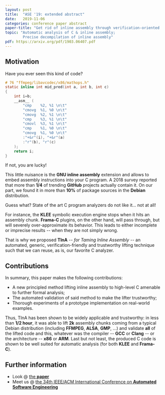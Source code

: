 ```yaml
---
layout: post
title:  "ASE '19: extended abstract"
date:   2019-11-06
categories: conference paper abstract
paper-title: "Get rid of inline assembly through verification-oriented lifting"
topic: "Automatic analysis of C & inline assembly;
        Precise decompilation of inline assembly"
pdf: https://arxiv.org/pdf/1903.06407.pdf
---
```



## Motivation

Have you ever seen this kind of code?

```c
# 76 "ffmpeg/libavcodec/x86/mathops.h"
static inline int mid_pred(int a, int b, int c)
{
    int i=b;
    __asm__ (
        "cmp    %2, %1 \n\t"
        "cmovg  %1, %0 \n\t"
        "cmovg  %2, %1 \n\t"
        "cmp    %3, %1 \n\t"
        "cmovl  %3, %1 \n\t"
        "cmp    %1, %0 \n\t"
        "cmovg  %1, %0 \n\t"
        :"+&r"(i), "+&r"(a)
        :"r"(b), "r"(c)
    );
    return i;
}
```

If not, you are lucky!

This little nuisance is the **GNU inline assembly** extension and
allows to embed
assembly instructions into your C program.
A 2018 survey reported that more than **1/4** of trending **GitHub** projects
actually
contain it. On our part, we found it in more than **10%** of
package sources in the **Debian** distribution.

Guess what? State of the art C program analyzers do not like it... not at all!

For instance, the **KLEE** symbolic execution engine stops when it hits
an assembly chunk. **Frama-C** plugins, on the other hand, will pass through,
but will severely over-approximate its behavior.
This leads to either incomplete or imprecise results -- when they are not
simply wrong.

That is why we proposed **TInA** *-- for Taming Inline Assembly --* an automated,
generic, verification-friendly and trustworthy lifting technique such that we can reuse, as is, our favorite C analyzer.

## Contributions

In summary, this paper makes the following contributions:

- A new principled method lifting inline assembly to high-level C amenable to
  further formal analysis;
- The  automated  validation  of  said  method  to  make  the lifter
  trustworthy;
- Thorough  experiments of  a  prototype  implementation  on  real-world
  examples.

Thus,
TInA has been shown to be widely applicable and trustworthy: in less than
**1/2 hour**, it was able to lift **2k** assembly chunks coming from a typical Debian distribution (including **FFMPEG**, **ALSA**, **GMP**, ...) and validate **all** of the lifted code and this, whatever was the compiler
-- **GCC** or **Clang** -- or the architecture -- **x86** or **ARM**.
Last but not least, the produced C code is shown to be well suited for automatic
analysis (for both **KLEE** and **Frama-C**).

## Further information

- Look @ [the **paper**](https://arxiv.org/pdf/1903.06407.pdf)
- Meet us @ [the 34th IEEE/ACM International Conference on **Automated Software Engineering**](https://2019.ase-conferences.org/)